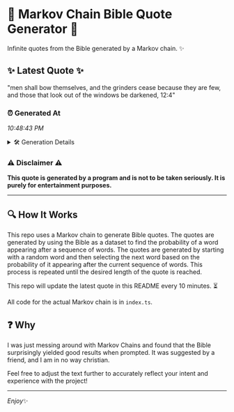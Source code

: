 # 📖 Markov Chain Bible Quote Generator 📖

Infinite quotes from the Bible generated by a Markov chain. ✨

## ✨ Latest Quote ✨
"men shall bow themselves, and the grinders cease because they are few, and those that look out of the windows be darkened, 12:4"

### ⏰ Generated At
*10:48:43 PM*

<details>
    <summary>🛠️ Generation Details</summary>
    <p>
        <strong>🌱 Seed:</strong> men<br>
        <strong>🔄 Iterations:</strong> 22<br>
        <strong>📜 Context History:</strong><br>[ men ]: shall<br>[ men, shall ]: bow<br>[ men, shall, bow ]: themselves,<br>[ men, shall, bow, themselves, ]: and<br>[ men, shall, bow, themselves,, and ]: the<br>[ men, shall, bow, themselves,, and, the ]: grinders<br>[ shall, bow, themselves,, and, the, grinders ]: cease<br>[ bow, themselves,, and, the, grinders, cease ]: because<br>[ themselves,, and, the, grinders, cease, because ]: they<br>[ and, the, grinders, cease, because, they ]: are<br>[ the, grinders, cease, because, they, are ]: few,<br>[ grinders, cease, because, they, are, few, ]: and<br>[ cease, because, they, are, few,, and ]: those<br>[ because, they, are, few,, and, those ]: that<br>[ they, are, few,, and, those, that ]: look<br>[ are, few,, and, those, that, look ]: out<br>[ few,, and, those, that, look, out ]: of<br>[ and, those, that, look, out, of ]: the<br>[ those, that, look, out, of, the ]: windows<br>[ that, look, out, of, the, windows ]: be<br>[ look, out, of, the, windows, be ]: darkened,<br>[ out, of, the, windows, be, darkened, ]: 12:4<br>
    </p>
</details>

### ⚠️ Disclaimer ⚠️
**This quote is generated by a program and is not to be taken seriously. It is purely for entertainment purposes.**

---

## 🔍 How It Works

This repo uses a Markov chain to generate Bible quotes. The quotes are generated by using the Bible as a dataset to find the probability of a word appearing after a sequence of words. The quotes are generated by starting with a random word and then selecting the next word based on the probability of it appearing after the current sequence of words. This process is repeated until the desired length of the quote is reached.

This repo will update the latest quote in this README every 10 minutes. ⏳

All code for the actual Markov chain is in `index.ts`.

## ❓ Why

I was just messing around with Markov Chains and found that the Bible surprisingly yielded good results when prompted. 
It was suggested by a friend, and I am in no way christian.

Feel free to adjust the text further to accurately reflect your intent and experience with the project!

---

*Enjoy*✨
